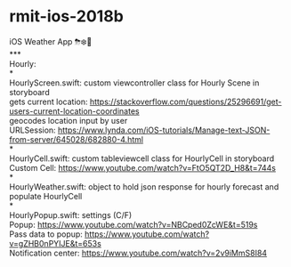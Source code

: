 # rmit-ios-2018b
iOS Weather App ⛈❄️🦋
</br>***
</br>Hourly:
</br>*
</br>HourlyScreen.swift: custom viewcontroller class for Hourly Scene in storyboard
</br>gets current location: https://stackoverflow.com/questions/25296691/get-users-current-location-coordinates
</br>geocodes location input by user
</br>URLSession: https://www.lynda.com/iOS-tutorials/Manage-text-JSON-from-server/645028/682880-4.html
</br>*
</br>HourlyCell.swift: custom tableviewcell class for HourlyCell in storyboard 
</br>Custom Cell: https://www.youtube.com/watch?v=FtO5QT2D_H8&t=744s
</br>*
</br>HourlyWeather.swift: object to hold json response for hourly forecast and populate HourlyCell
</br>*
</br>HourlyPopup.swift: settings (C/F)
</br>Popup: https://www.youtube.com/watch?v=NBCped0ZcWE&t=519s
</br>Pass data to popup: https://www.youtube.com/watch?v=gZHB0nPYIJE&t=653s
</br>Notification center: https://www.youtube.com/watch?v=2v9iMmS8I84



